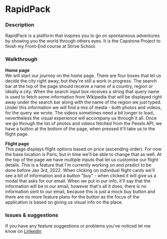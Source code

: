 # RapidPack

### Description
RapidPack is a platform that inspires you to go on spontaneous adventures by showing you the world through others eyes.
It is the Capstone Project to finish my Front-End course at Strive School.

### Walkthrough

**Home page**    
We will start our journey on the home page. There are four boxes that let us decide the city right away, but they're still a work in progress. The search bar at the top of the page should receive a name of a country, region or ideally a city. When the search input box receives a string that query name is used to fetch some information from Wikipedia that will be displayed right away under the search bar along with the name of the region we just typed. Under this information we will find a mix of media - both photos and videos, for the query we wrote. The videos sometimes need a bit longer to load, nevertheless the visual experience will accompany us through it all. Once we go through the list of photos and videos fetched from the Pexels API, we have a button at the bottom of the page, when pressed it'll take us to the flight page.

**Flight page**   
This page displays flight options based on price (ascending order). For now the base location is Paris, but in time we'll be able to change that as well. At the top of the page we have multiple inputs that let us customise our flight details. This is a feature that I'm currently working on and predict to be done before Jan 3rd, 2022. When clicking on individual flight cards we'll see a bit of information and a button "buy" - when clicked it will give us a modal that asks for our email. When we put in our info, it'll say that the information will be in our email, however that's all it does, there is no information sent to our email, because this is just a mock buy button and there are no more feature plans for the button as the focus of the application is based on giving us visual info on the place.


### Issues & suggestions
If you have any feature suggestions or problems you've noticed let me know on [LinkedIn](https://www.linkedin.com/in/matīss-komļevs-20343020b/)
